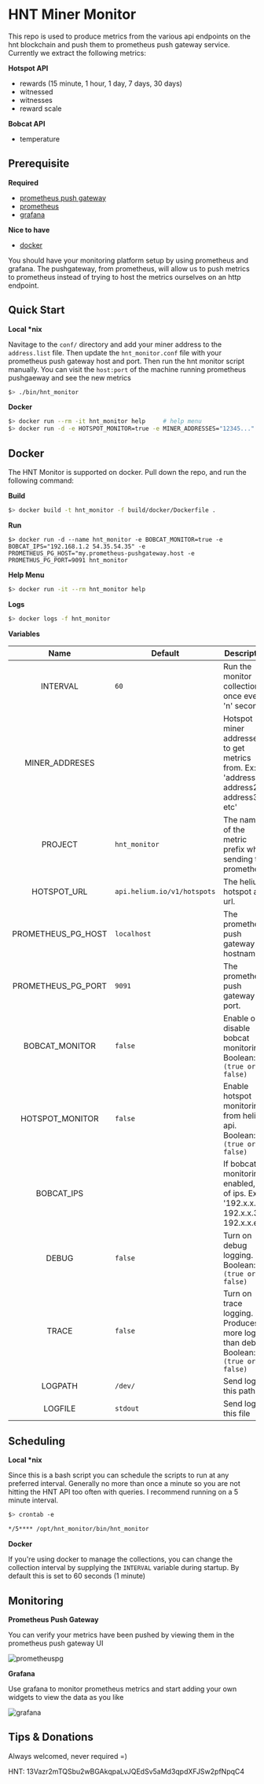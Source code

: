 # HNT Miner Monitor

This repo is used to produce metrics from the various api endpoints on the hnt blockchain and push them to prometheus push gateway service. Currently we extract the following metrics:

**Hotspot API**

- rewards (15 minute, 1 hour, 1 day, 7 days, 30 days)
- witnessed
- witnesses
- reward scale

**Bobcat API**

- temperature

## Prerequisite

**Required**

- [prometheus push gateway](https://github.com/prometheus/pushgateway)
- [prometheus](https://prometheus.io/docs/prometheus/latest/installation)
- [grafana](https://grafana.com/docs/grafana/latest/installation/docker)

**Nice to have**

- [docker](https://docker.io)

You should have your monitoring platform setup by using prometheus and grafana. The pushgateway, from prometheus, will allow us to push metrics to prometheus instead of trying to host the metrics ourselves on an http endpoint.

## Quick Start

**Local \*nix**

Navitage to the `conf/` directory and add your miner address to the `address.list` file. Then update the `hnt_monitor.conf` file with your prometheus push gateway host and port. Then run the hnt monitor script manually. You can visit the `host:port` of the machine running prometheus pushgaeway and see the new metrics

```bash
$> ./bin/hnt_monitor
```

**Docker**

```bash
$> docker run --rm -it hnt_monitor help     # help menu
$> docker run -d -e HOTSPOT_MONITOR=true -e MINER_ADDRESSES="12345..." -e PROMETHEUS_PG_HOST=my.prometheus-pushgateway.host hnt_monitor  # Enable hotspot monitoring from helium api
```

## Docker

The HNT Monitor is supported on docker. Pull down the repo, and run the following command:

**Build**

```bash
$> docker build -t hnt_monitor -f build/docker/Dockerfile .
```

**Run**

```
$> docker run -d --name hnt_monitor -e BOBCAT_MONITOR=true -e BOBCAT_IPS="192.168.1.2 54.35.54.35" -e PROMETHEUS_PG_HOST="my.prometheus-pushgateway.host -e PROMETHUS_PG_PORT=9091 hnt_monitor
```

**Help Menu**

```bash
$> docker run -it --rm hnt_monitor help
```

**Logs**

```bash
$> docker logs -f hnt_monitor
```

**Variables**

| Name | Default | Description | Required |
|:----:|---------|-------------|----------|
| INTERVAL | `60` | Run the monitor collection once every 'n' seconds. | `no` |
| MINER_ADDRESES | | Hotspot miner addresses to get metrics from. Ex: 'address1 address2 address3 etc' | `yes` |
| PROJECT | `hnt_monitor` | The name of the metric prefix when sending to prometheus. | `no` |
| HOTSPOT_URL | `api.helium.io/v1/hotspots` | The helium hotspot api url. | `no` |
| PROMETHEUS_PG_HOST | `localhost` | The prometheus push gateway hostname. | `yes` |
| PROMETHEUS_PG_PORT | `9091` | The prometheus push gateway port. | `no` |
| BOBCAT_MONITOR | `false` | Enable or disable bobcat monitoring. Boolean: `(true or false)` | `no` |
| HOTSPOT_MONITOR | `false` | Enable hotspot monitoring from helium api. Boolean: `(true or false)` | `yes` |
| BOBCAT_IPS | | If bobcat monitoring enabled, list of ips. Ex: '192.x.x.2 192.x.x.3 192.x.x.etc' | `no` |
| DEBUG | `false` | Turn on debug logging. Boolean: `(true or false)` | `no` |
| TRACE | `false` | Turn on trace logging. Produces more logs than debug. Boolean: `(true or false)` | `no` |
| LOGPATH | `/dev/` | Send logs to this path | `no` |
| LOGFILE | `stdout` | Send logs to this file | `no` |

## Scheduling 

**Local \*nix**

Since this is a bash script you can schedule the scripts to run at any preferred interval. Generally no more than once a minute so you are not hitting the HNT API too often with queries. I recommend running on a 5 minute interval.

```bash
$> crontab -e

*/5**** /opt/hnt_monitor/bin/hnt_monitor
```

**Docker**

If you're using docker to manage the collections, you can change the collection interval by supplying the `INTERVAL` variable during startup. By default this is set to 60 seconds (1 minute)

## Monitoring

**Prometheus Push Gateway**

You can verify your metrics have been pushed by viewing them in the prometheus push gateway UI

![prometheuspg](docs/prometheus-pg.PNG)

**Grafana**

Use grafana to monitor prometheus metrics and start adding your own widgets to view the data as you like

![grafana](docs/grafana.PNG)

## Tips & Donations

Always welcomed, never required =) 

HNT: 13Vazr2mTQSbu2wBGAkqpaLvJQEdSv5aMd3qpdXFJSw2pfNpqC4
